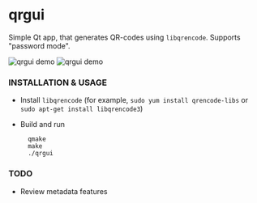 qrgui
=====

Simple Qt app, that generates QR-codes using `libqrencode`. Supports "password mode".


![qrgui demo](http://i.imgur.com/XnEcaTa.gif) 
![qrgui demo](http://i.imgur.com/Mg74DtT.gif) 

### INSTALLATION & USAGE

* Install `libqrencode` (for example, `sudo yum install qrencode-libs` or `sudo apt-get install libqrencode3`)

* Build and run   

        qmake
        make
        ./qrgui

### TODO

* Review metadata features

